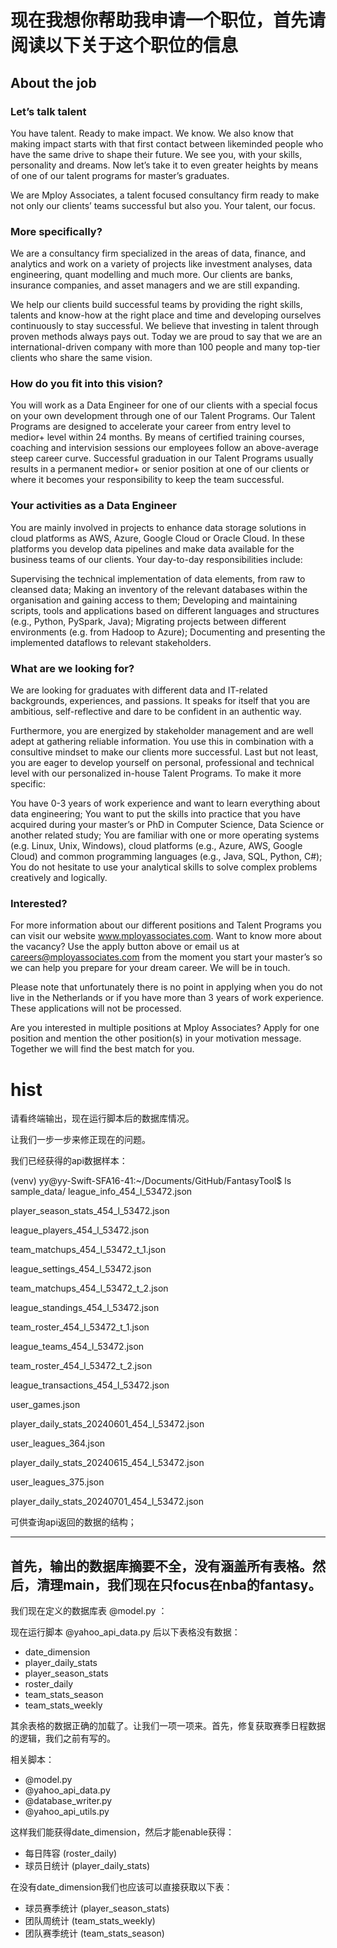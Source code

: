 


  # 现在我想你帮助我申请一个职位，首先请阅读以下关于这个职位的信息

  ## About the job

  ### Let’s talk talent

  You have talent. Ready to make impact. We know. We also know that making impact starts with that first contact between likeminded people who have the same drive to shape their future. We see you, with your skills, personality and dreams. Now let’s take it to even greater heights by means of one of our talent programs for master’s graduates.

  We are Mploy Associates, a talent focused consultancy firm ready to make not only our clients’ teams successful but also you. Your talent, our focus.



  ### More specifically?

  We are a consultancy firm specialized in the areas of data, finance, and analytics and work on a variety of projects like investment analyses, data engineering, quant modelling and much more. Our clients are banks, insurance companies, and asset managers and we are still expanding.

  We help our clients build successful teams by providing the right skills, talents and know-how at the right place and time and developing ourselves continuously to stay successful. We believe that investing in talent through proven methods always pays out. Today we are proud to say that we are an international-driven company with more than 100 people and many top-tier clients who share the same vision.



  ### How do you fit into this vision?

  You will work as a Data Engineer for one of our clients with a special focus on your own development through one of our Talent Programs. Our Talent Programs are designed to accelerate your career from entry level to medior+ level within 24 months. By means of certified training courses, coaching and intervision sessions our employees follow an above-average steep career curve. Successful graduation in our Talent Programs usually results in a permanent medior+ or senior position at one of our clients or where it becomes your responsibility to keep the team successful.



  ### Your activities as a Data Engineer

  You are mainly involved in projects to enhance data storage solutions in cloud platforms as AWS, Azure, Google Cloud or Oracle Cloud. In these platforms you develop data pipelines and make data available for the business teams of our clients. Your day-to-day responsibilities include:

  Supervising the technical implementation of data elements, from raw to cleansed data;
  Making an inventory of the relevant databases within the organisation and gaining access to them;
  Developing and maintaining scripts, tools and applications based on different languages and structures (e.g., Python, PySpark, Java);
  Migrating projects between different environments (e.g. from Hadoop to Azure);
  Documenting and presenting the implemented dataflows to relevant stakeholders.

  ### What are we looking for?

  We are looking for graduates with different data and IT-related backgrounds, experiences, and passions. It speaks for itself that you are ambitious, self-reflective and dare to be confident in an authentic way.

  Furthermore, you are energized by stakeholder management and are well adept at gathering reliable information. You use this in combination with a consultive mindset to make our clients more successful. Last but not least, you are eager to develop yourself on personal, professional and technical level with our personalized in-house Talent Programs. To make it more specific:

  You have 0-3 years of work experience and want to learn everything about data engineering;
  You want to put the skills into practice that you have acquired during your master’s or PhD in Computer Science, Data Science or another related study;
  You are familiar with one or more operating systems (e.g. Linux, Unix, Windows), cloud platforms (e.g., Azure, AWS, Google Cloud) and common programming languages (e.g., Java, SQL, Python, C#);
  You do not hesitate to use your analytical skills to solve complex problems creatively and logically.


  ### Interested?

  For more information about our different positions and Talent Programs you can visit our website www.mployassociates.com. Want to know more about the vacancy? Use the apply button above or email us at careers@mployassociates.com from the moment you start your master’s so we can help you prepare for your dream career. We will be in touch.

  Please note that unfortunately there is no point in applying when you do not live in the Netherlands or if you have more than 3 years of work experience. These applications will not be processed.

  Are you interested in multiple positions at Mploy Associates? Apply for one position and mention the other position(s) in your motivation message. Together we will find the best match for you.


# hist


请看终端输出，现在运行脚本后的数据库情况。

让我们一步一步来修正现在的问题。

我们已经获得的api数据样本：

(venv) yy@yy-Swift-SFA16-41:~/Documents/GitHub/FantasyTool$ ls sample_data/
league_info_454_l_53472.json                  

player_season_stats_454_l_53472.json

league_players_454_l_53472.json               

team_matchups_454_l_53472_t_1.json

league_settings_454_l_53472.json              

team_matchups_454_l_53472_t_2.json

league_standings_454_l_53472.json             

team_roster_454_l_53472_t_1.json

league_teams_454_l_53472.json                 

team_roster_454_l_53472_t_2.json

league_transactions_454_l_53472.json          

user_games.json

player_daily_stats_20240601_454_l_53472.json  

user_leagues_364.json

player_daily_stats_20240615_454_l_53472.json  

user_leagues_375.json

player_daily_stats_20240701_454_l_53472.json

可供查询api返回的数据的结构；

---

首先，输出的数据库摘要不全，没有涵盖所有表格。然后，清理main，我们现在只focus在nba的fantasy。
---

我们现在定义的数据库表 @model.py ：


现在运行脚本 @yahoo_api_data.py 后以下表格没有数据：

- date_dimension
- player_daily_stats
- player_season_stats
- roster_daily
- team_stats_season
- team_stats_weekly

其余表格的数据正确的加载了。让我们一项一项来。首先，修复获取赛季日程数据的逻辑，我们之前有写的。



相关脚本：
- @model.py
- @yahoo_api_data.py
- @database_writer.py 
- @yahoo_api_utils.py 



这样我们能获得date_dimension，然后才能enable获得：

- 每日阵容 (roster_daily)
- 球员日统计 (player_daily_stats)

在没有date_dimension我们也应该可以直接获取以下表：

- 球员赛季统计 (player_season_stats)
- 团队周统计 (team_stats_weekly)
- 团队赛季统计 (team_stats_season)
